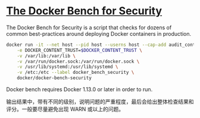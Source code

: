 # [The Docker Bench for Security](https://github.com/docker/docker-bench-security)

The Docker Bench for Security is a script that checks for dozens of common best-practices around deploying Docker containers in production.

```bash
docker run -it --net host --pid host --userns host --cap-add audit_control \
    -e DOCKER_CONTENT_TRUST=$DOCKER_CONTENT_TRUST \
    -v /var/lib:/var/lib \
    -v /var/run/docker.sock:/var/run/docker.sock \
    -v /usr/lib/systemd:/usr/lib/systemd \
    -v /etc:/etc --label docker_bench_security \
    docker/docker-bench-security
```

Docker bench requires Docker 1.13.0 or later in order to run.

输出结果中，带有不同的级别，说明问题的严重程度，最后会给出整体检查结果和评分。一般要尽量避免出现 WARN 或以上的问题。
